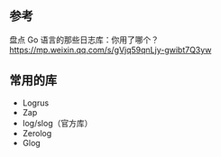 ## 参考
盘点 Go 语言的那些日志库：你用了哪个？
    https://mp.weixin.qq.com/s/gVjq59qnLjy-gwibt7Q3yw

## 常用的库 
* Logrus
* Zap
* log/slog（官方库）
* Zerolog
* Glog